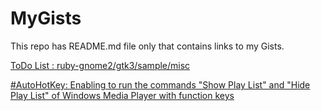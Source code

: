 MyGists
=======

This repo has README.md file only that contains links to my Gists.

[ToDo List : ruby-gnome2/gtk3/sample/misc](https://gist.github.com/kitachro/c35360679d411b9b0ede)

[#AutoHotKey: Enabling to run the commands "Show Play List" and "Hide Play List" of Windows Media Player with function keys](https://gist.github.com/kitachro/fad7a7e32b168062e16d)
